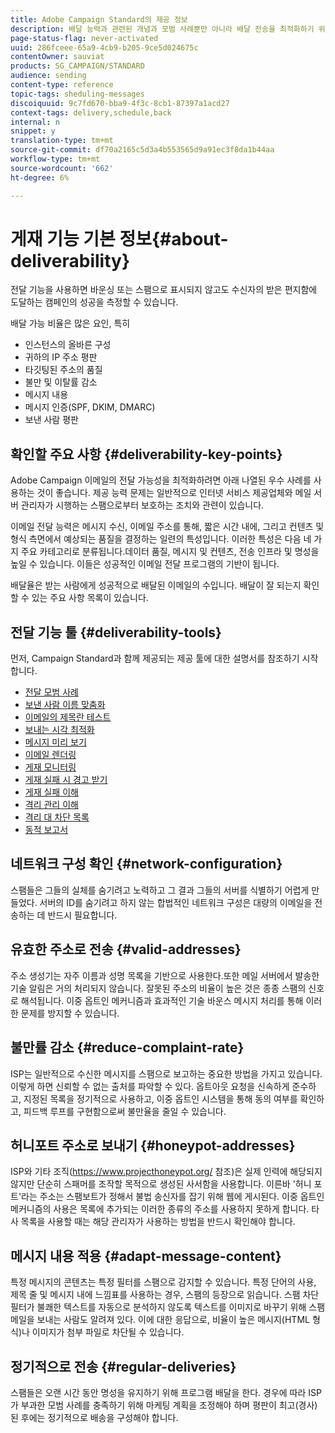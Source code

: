 ```yaml
---
title: Adobe Campaign Standard의 제공 정보
description: 배달 능력과 관련된 개념과 모범 사례뿐만 아니라 배달 전송을 최적화하기 위해 Adobe Campaign Standard이 제공하는 도구에 대해 알아봅니다.
page-status-flag: never-activated
uuid: 286fceee-65a9-4cb9-b205-9ce5d024675c
contentOwner: sauviat
products: SG_CAMPAIGN/STANDARD
audience: sending
content-type: reference
topic-tags: sheduling-messages
discoiquuid: 9c7fd670-bba9-4f3c-8cb1-87397a1acd27
context-tags: delivery,schedule,back
internal: n
snippet: y
translation-type: tm+mt
source-git-commit: df70a2165c5d3a4b553565d9a91ec3f8da1b44aa
workflow-type: tm+mt
source-wordcount: '662'
ht-degree: 6%

---
```



# 게재 기능 기본 정보{#about-deliverability}

전달 기능을 사용하면 바운싱 또는 스팸으로 표시되지 않고도 수신자의 받은 편지함에 도달하는 캠페인의 성공을 측정할 수 있습니다.

배달 가능 비율은 많은 요인, 특히

* 인스턴스의 올바른 구성
* 귀하의 IP 주소 평판
* 타깃팅된 주소의 품질
* 불만 및 이탈률 감소
* 메시지 내용
* 메시지 인증(SPF, DKIM, DMARC)
* 보낸 사람 평판

## 확인할 주요 사항 {#deliverability-key-points}

Adobe Campaign 이메일의 전달 가능성을 최적화하려면 아래 나열된 우수 사례를 사용하는 것이 좋습니다. 제공 능력 문제는 일반적으로 인터넷 서비스 제공업체와 메일 서버 관리자가 시행하는 스팸으로부터 보호하는 조치와 관련이 있습니다.

이메일 전달 능력은 메시지 수신, 이메일 주소를 통해, 짧은 시간 내에, 그리고 컨텐츠 및 형식 측면에서 예상되는 품질을 결정하는 일련의 특성입니다. 이러한 특성은 다음 네 가지 주요 카테고리로 분류됩니다.데이터 품질, 메시지 및 컨텐츠, 전송 인프라 및 명성을 높일 수 있습니다. 이들은 성공적인 이메일 전달 프로그램의 기반이 됩니다.

배달율은 받는 사람에게 성공적으로 배달된 이메일의 수입니다.
배달이 잘 되는지 확인할 수 있는 주요 사항 목록이 있습니다.

## 전달 기능 툴 {#deliverability-tools}

먼저, Campaign Standard과 함께 제공되는 제공 툴에 대한 설명서를 참조하기 시작합니다.
* [전달 모범 사례](https://helpx.adobe.com/kr/campaign/kb/delivery-best-practices.html)
* [보낸 사람 이름 맞춤화](../../designing/using/personalization.md#personalizing-the-sender)
* [이메일의 제목란 테스트](../../sending/using/testing-subject-line-email.md)
* [보내는 시각 최적화](../../sending/using/optimizing-the-sending-time.md)
* [메시지 미리 보기](../../sending/using/previewing-messages.md)
* [이메일 렌더링](../../sending/using/email-rendering.md)
* [게재 모니터링](../../sending/using/monitoring-a-delivery.md)
* [게재 실패 시 경고 받기](../../sending/using/receiving-alerts-when-failures-happen.md)
* [게재 실패 이해](../../sending/using/understanding-delivery-failures.md)
* [격리 관리 이해](../../sending/using/understanding-quarantine-management.md)
* [격리 대 차단 목록](../../sending/using/understanding-quarantine-management.md#quarantine-vs-denylist)
* [동적 보고서](../../reporting/using/about-dynamic-reports.md)

## 네트워크 구성 확인 {#network-configuration}

스팸들은 그들의 실체를 숨기려고 노력하고 그 결과 그들의 서버를 식별하기 어렵게 만들었다. 서버의 ID를 숨기려고 하지 않는 합법적인 네트워크 구성은 대량의 이메일을 전송하는 데 반드시 필요합니다.

## 유효한 주소로 전송 {#valid-addresses}

주소 생성기는 자주 이름과 성명 목록을 기반으로 사용한다.또한 메일 서버에서 발송한 기술 알림은 거의 처리되지 않습니다. 잘못된 주소의 비율이 높은 것은 종종 스팸의 신호로 해석됩니다. 이중 옵트인 메커니즘과 효과적인 기술 바운스 메시지 처리를 통해 이러한 문제를 방지할 수 있습니다.

## 불만률 감소 {#reduce-complaint-rate}

ISP는 일반적으로 수신한 메시지를 스팸으로 보고하는 중요한 방법을 가지고 있습니다. 이렇게 하면 신뢰할 수 없는 출처를 파악할 수 있다. 옵트아웃 요청을 신속하게 준수하고, 지정된 목록을 정기적으로 사용하고, 이중 옵트인 시스템을 통해 동의 여부를 확인하고, 피드백 루프를 구현함으로써 불만율을 줄일 수 있습니다.

## 허니포트 주소로 보내기 {#honeypot-addresses}

ISP와 기타 조직(https://www.projecthoneypot.org/ 참조)은 실제 인력에 해당되지 않지만 단순히 스패머를 조작할 목적으로 생성된 사서함을 사용합니다. 이른바 &#39;허니 포트&#39;라는 주소는 스팸보트가 정해서 불법 송신자를 잡기 위해 웹에 게시된다. 이중 옵트인 메커니즘의 사용은 목록에 추가되는 이러한 종류의 주소를 사용하지 못하게 합니다. 타사 목록을 사용할 때는 해당 관리자가 사용하는 방법을 반드시 확인해야 합니다.

## 메시지 내용 적용 {#adapt-message-content}

특정 메시지의 콘텐츠는 특정 필터를 스팸으로 감지할 수 있습니다. 특정 단어의 사용, 제목 줄 및 메시지 내에 느낌표를 사용하는 경우, 스팸의 등장으로 읽습니다. 스팸 차단 필터가 불쾌한 텍스트를 자동으로 분석하지 않도록 텍스트를 이미지로 바꾸기 위해 스팸 메일을 보내는 사람도 알려져 있다. 이에 대한 응답으로, 비율이 높은 메시지(HTML 형식)나 이미지가 첨부 파일로 차단될 수 있습니다.

## 정기적으로 전송 {#regular-deliveries}

스팸들은 오랜 시간 동안 명성을 유지하기 위해 프로그램 배달을 한다. 경우에 따라 ISP가 부과한 모범 사례를 충족하기 위해 마케팅 계획을 조정해야 하며 평판이 최고(경사)된 후에는 정기적으로 배송을 구성해야 합니다.
